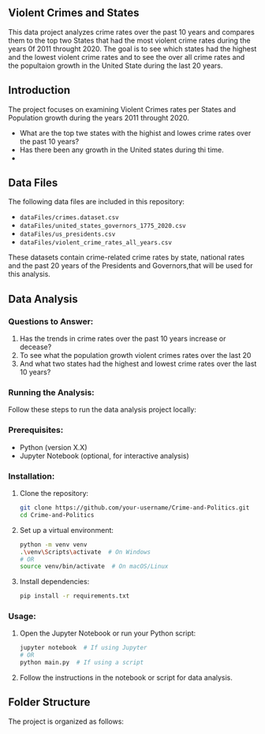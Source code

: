 ## Violent Crimes and States 

This data project analyzes crime rates over the past 10 years and compares them to the top two States that had the most violent crime rates during the years 0f 2011 throught 2020. The goal is to see which states had the highest and the lowest violent crime rates and to see the over all crime rates and the popultaion growth in the United State during the last 20 years.

## Introduction

The project focuses on examining Violent Crimes rates per States and Population growth during the years 2011 throught 2020.
- What are the top twe states with the highist and lowes crime rates over the past 10 years?
- Has there been any growth in the United states during thi time. 
- 

## Data Files

The following data files are included in this repository:
- `dataFiles/crimes.dataset.csv`
- `dataFiles/united_states_governors_1775_2020.csv`
- `dataFiles/us_presidents.csv`
- `dataFiles/violent_crime_rates_all_years.csv`

These datasets contain crime-related crime rates by state, national rates and the past 20 years of the Presidents and Governors,that will be used for this analysis.

## Data Analysis

### Questions to Answer:
1. Has the trends in crime rates over the past 10 years increase or decease?
2. To see what the population growth violent crimes rates over the last 20 
3. And what two states had the highest and lowest crime rates over the last 10 years?

### Running the Analysis:

Follow these steps to run the data analysis project locally:

### Prerequisites:
- Python (version X.X)
- Jupyter Notebook (optional, for interactive analysis)

### Installation:
1. Clone the repository:

    ```bash
    git clone https://github.com/your-username/Crime-and-Politics.git
    cd Crime-and-Politics
    ```

2. Set up a virtual environment:

    ```bash
    python -m venv venv
    .\venv\Scripts\activate  # On Windows
    # OR
    source venv/bin/activate  # On macOS/Linux
    ```

3. Install dependencies:

    ```bash
    pip install -r requirements.txt
    ```

### Usage:

1. Open the Jupyter Notebook or run your Python script:

    ```bash
    jupyter notebook  # If using Jupyter
    # OR
    python main.py  # If using a script
    ```

2. Follow the instructions in the notebook or script for data analysis.

## Folder Structure

The project is organized as follows:

